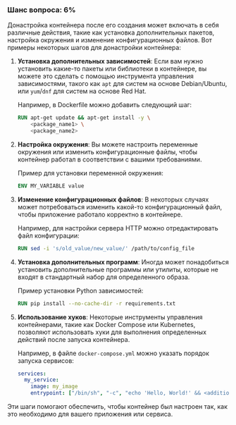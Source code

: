 ### Шанс вопроса: 6%

Донастройка контейнера после его создания может включать в себя различные действия, такие как установка дополнительных пакетов, настройка окружения и изменение конфигурационных файлов. Вот примеры некоторых шагов для донастройки контейнера:

1. **Установка дополнительных зависимостей**: Если вам нужно установить какие-то пакеты или библиотеки в контейнере, вы можете это сделать с помощью инструмента управления зависимостями, такого как `apt` для систем на основе Debian/Ubuntu, или `yum`/`dnf` для систем на основе Red Hat.

   Например, в Dockerfile можно добавить следующий шаг:
   ```dockerfile
   RUN apt-get update && apt-get install -y \
       <package_name1> \
       <package_name2>
   ```

2. **Настройка окружения**: Вы можете настроить переменные окружения или изменить конфигурационные файлы, чтобы контейнер работал в соответствии с вашими требованиями.

   Пример для установки переменной окружения:
   ```dockerfile
   ENV MY_VARIABLE value
   ```

3. **Изменение конфигурационных файлов**: В некоторых случаях может потребоваться изменить какой-то конфигурационный файл, чтобы приложение работало корректно в контейнере.

   Например, для настройки сервера HTTP можно отредактировать файл конфигурации:
   ```dockerfile
   RUN sed -i 's/old_value/new_value/' /path/to/config_file
   ```

4. **Установка дополнительных программ**: Иногда может понадобиться установить дополнительные программы или утилиты, которые не входят в стандартный набор для определенного образа.

   Пример установки Python зависимостей:
   ```dockerfile
   RUN pip install --no-cache-dir -r requirements.txt
   ```

5. **Использование хуков**: Некоторые инструменты управления контейнерами, такие как Docker Compose или Kubernetes, позволяют использовать хуки для выполнения определенных действий после запуска контейнера.

   Например, в файле `docker-compose.yml` можно указать порядок запуска сервисов:
   ```yaml
   services:
     my_service:
       image: my_image
       entrypoint: ["/bin/sh", "-c", "echo 'Hello, World!' && <additional_commands>"]
   ```

Эти шаги помогают обеспечить, чтобы контейнер был настроен так, как это необходимо для вашего приложения или сервиса.